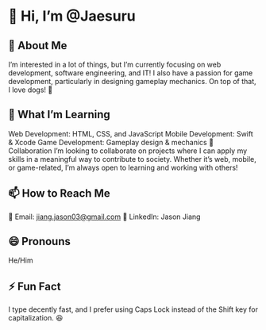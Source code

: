 # 👋 Hi, I’m @Jaesuru
## 👀 About Me
I’m interested in a lot of things, but I’m currently focusing on web development, software engineering, and IT! I also have a passion for game development, particularly in designing gameplay mechanics. On top of that, I love dogs! 🐶

## 🌱 What I’m Learning
Web Development: HTML, CSS, and JavaScript
Mobile Development: Swift & Xcode
Game Development: Gameplay design & mechanics
💞️ Collaboration
I’m looking to collaborate on projects where I can apply my skills in a meaningful way to contribute to society. Whether it’s web, mobile, or game-related, I’m always open to learning and working with others!

## 📫 How to Reach Me
📧 Email: jiang.jason03@gmail.com
💼 LinkedIn: Jason Jiang

## 😄 Pronouns
He/Him

## ⚡ Fun Fact
I type decently fast, and I prefer using Caps Lock instead of the Shift key for capitalization. 😆

